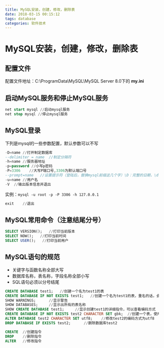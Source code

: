 ```yaml
---
title: MySQL安装，创建，修改，删除表
date: 2018-03-15 00:15:12
tags: database
categories: 软件技术
---
```

# MySQL安装，创建，修改，删除表

## 配置文件

配置文件地址：C:\ProgramData\MySQL\MySQL Server 8.0下的 **my.ini**

## 启动MySQL服务和停止MySQL服务

```sql
net start mysql //启动mysql服务
net stop mysql //停止mysql服务
```

## MySQL登录

下列是mysql的一些参数配置，默认参数可以不写

```sql
-D=name //打开制定数据库
--delimiter = name  //制定分隔符
-h=name //服务器地址
-p=password //小写p密码
-P=3306    //大写P端口号,3306为默认端口号
--prompt=name   //设置提示符（登陆后，替换mysql前缀这几个字）\D：完整的日期，\d：当前数据库，\h：服务器名称，\u：当前用户
-u=name //用户名
-V  //输出版本信息并退出
```

实例：`mysql -u root -p -P 3306 -h 127.0.0.1`

```sql
exit    //退出
```

## MySQL常用命令（注意结尾分号）

```sql
SELECT VERSION();   //打印当前版本
SELECT NOW();   //打印当前时间
SELECT USER();   //打印当前用户
```

## MySQL语句的规范

- 关键字与函数名称全部大写
- 数据库名称，表名称，字段名称全部小写
- SQL语句必须以分号结尾

```sql
CREATE DATABASE test1;   //创建一个名为test1的表
CREATE DATABASE IF NOT EXISTS test1;   //创建一个名为test1的表，重名的话，会发出警告
SHOW WARNINGS;      //显示警告
SHOW DATABASES;     //显示出所有的表名称
SHOW CREATE DATABASE test1;     //显示创建test1的详细指令，可以查看编码方式
CREATE DATABASE IF NOT EXISTS test2 CHARACTER SET gbk;  //创建一个表，使用gbk的编码方式
ALTER DATABASE test2 CHARACTER SET utf8;    //修改test2的编码方式为utf8
DROP DATABASE IF EXISTS test2;      //删除数据库test2
```

```sql
CREATE  //创建指令
DROP    //删除指令
ALTER   //修改指令
```